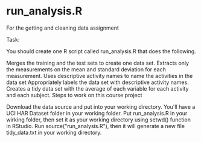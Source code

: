 # run_analysis.R
For the getting and cleaning data assignment

Task:

You should create one R script called run_analysis.R that does the following.

Merges the training and the test sets to create one data set.
Extracts only the measurements on the mean and standard deviation for each measurement.
Uses descriptive activity names to name the activities in the data set
Appropriately labels the data set with descriptive activity names.
Creates a tidy data set with the average of each variable for each activity and each subject.
Steps to work on this course project

Download the data source and put into your working directory. You'll have a UCI HAR Dataset folder in your working folder.
Put run_analysis.R in your wirking folder, then set it as your working directory using setwd() function in RStudio.
Run source("run_analysis.R"), then it will generate a new file tidy_data.txt in your working directory.
